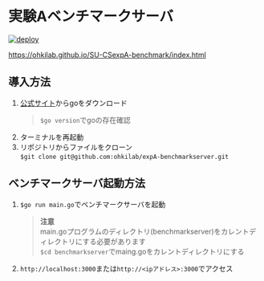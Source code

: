 # 実験Aベンチマークサーバ
[![deploy](https://github.com/ohkilab/expA-benchmarkserver/actions/workflows/main.yml/badge.svg)](https://github.com/ohkilab/expA-benchmarkserver/actions/workflows/main.yml)

https://ohkilab.github.io/SU-CSexpA-benchmark/index.html
## 導入方法
1. [公式サイト](https://go.dev/dl/)からgoをダウンロード
   > `$go version`でgoの存在確認
3. ターミナルを再起動
4. リポジトリからファイルをクローン<br>
   `$git clone git@github.com:ohkilab/expA-benchmarkserver.git`
## ベンチマークサーバ起動方法
1. `$go run main.go`でベンチマークサーバを起動
   > **注意** <br>
   main.goプログラムのディレクトリ(benchmarkserver)をカレントディレクトリにする必要があります<br>
   `$cd benchmarkserver`でmaing.goをカレントディレクトリにする
2. `http://localhost:3000`または`http://<ipアドレス>:3000`でアクセス
